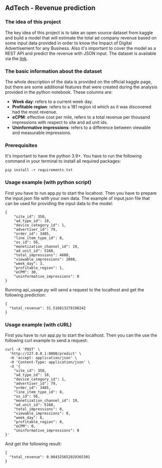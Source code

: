 ## AdTech - Revenue prediction
### The idea of this project
The key idea of this project is to take an open source dataset from kaggle and build a model that will estimate the total ad company revenue based on some input data provided in order to know the Impact of Digital Advertisement for any Business.
Also it's important to cover the model as a REST API and predict the revenue with JSON input.
The dataset is available via the [link](https://www.kaggle.com/datasets/vaishnavkapil/adtech).
### The basic information about the dataset
The whole description of the data is provided on the official kaggle page, but there are some additional features that were created during the analysis provided in the python notebook.
These columns are:
- __Week day__: refers to a current week day.
- __Profitable region__: refers to a 181 region id which as it was discovered had the most revenue.
- __eCPM__: effective cost per mile, refers to a total revenue per thousand impressions with respect to site and ad unit ids.
- __Uninformative impressions__: refers to a difference between viewable and measurable impressions.
### Prerequisites
It's important to have the python 3.9+.
You have to run the following command in your terminal to install all required packages:
```
pip install -r requirements.txt
```
### Usage example (with python script)
First you have to run app.py to start the locahost.
Then you have to prepare the input.json file with your own data.
The example of input.json file that can be used for providing the input data to the model:
```
{
    "site_id": 350,
    "ad_type_id": 10,
    "device_category_id": 1,
    "advertiser_id": 79,
    "order_id": 3485,
    "line_item_type_id": 8,
    "os_id": 56,
    "monetization_channel_id": 19,
    "ad_unit_id": 5168,
    "total_impressions": 4600,
    "viewable_impressions": 2008,
    "week_day": 3,
    "profitable_region": 1,
    "eCPM": 30,
    "uninformative_impressions": 0
}
```
Running api_usage.py will send a request to the localhost and get the following prediction:
```
{
  "total_revenue": 31.516813278198242
}
```
### Usage example (with cURL)
First you have to run app.py to start the localhost.
Then you can the use the following curl example to send a request:
```
curl -X 'POST' \
  'http://127.0.0.1:8000/predict' \
  -H 'accept: application/json' \
  -H 'Content-Type: application/json' \
  -d '{
    "site_id": 350,
    "ad_type_id": 10,
    "device_category_id": 1,
    "advertiser_id": 79,
    "order_id": 3485,
    "line_item_type_id": 8,
    "os_id": 56,
    "monetization_channel_id": 19,
    "ad_unit_id": 5168,
    "total_impressions": 0,
    "viewable_impressions": 0,
    "week_day": 6,
    "profitable_region": 0,
    "eCPM": 0,
    "uninformative_impressions": 0
}'
```
And get the following result:
```
{
  "total_revenue": 0.004325652029365301
}
```
